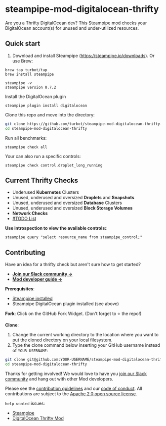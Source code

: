 # steampipe-mod-digitalocean-thrifty
Are you a Thrifty DigitalOcean dev? This Steampipe mod checks your DigitalOcean account(s) for unused and under-utilized resources.

## Quick start

1) Download and install Steampipe (https://steampipe.io/downloads). Or use Brew:

```shell
brew tap turbot/tap
brew install steampipe

steampipe -v 
steampipe version 0.7.2
```

Install the DigitalOcean plugin
```shell
steampipe plugin install digitalocean
```

Clone this repo and move into the directory:
```sh
git clone https://github.com/turbot/steampipe-mod-digitalocean-thrifty.git
cd steampipe-mod-digitalocean-thrifty
```

Run all benchmarks:
```shell
steampipe check all
```

Your can also run a specific controls:
```shell
steampipe check control.droplet_long_running
```

## Current Thrifty Checks
- Underused **Kubernetes** Clusters
- Unused, underused and oversized **Droplets** and **Snapshots**
- Unused, underused and oversized **Database** Clusters
- Unused, underused and oversized **Block Storage Volumes**
- **Network Checks**
- [#TODO List](https://github.com/turbot/steampipe-mod-digitalocean-thrifty/issues?q=is%3Aissue+is%3Aopen+label%3A%22good+first+issue%22)

**Use introspection to view the available controls:**:
```
steampipe query "select resource_name from steampipe_control;"
```

## Contributing

Have an idea for a thrifty check but aren't sure how to get started?
- **[Join our Slack community →](https://join.slack.com/t/steampipe/shared_invite/zt-oij778tv-lYyRTWOTMQYBVAbtPSWs3g)**
- **[Mod developer guide →](https://steampipe.io/docs/using-steampipe/writing-controls)**

**Prerequisites**:
- [Steampipe installed](https://steampipe.io/downloads)
- Steampipe DigitalOcean plugin installed (see above)

**Fork**:
Click on the GitHub Fork Widget. (Don't forget to :star: the repo!)

**Clone**:

1. Change the current working directory to the location where you want to put the cloned directory on your local filesystem.
2. Type the clone command below inserting your GitHub username instead of `YOUR-USERNAME`:

```sh
git clone git@github.com:YOUR-USERNAME/steampipe-mod-digitalocean-thrifty
cd steampipe-mod-digitalocean-thrifty
```

Thanks for getting involved! We would love to have you [join our Slack community](https://join.slack.com/t/steampipe/shared_invite/zt-oij778tv-lYyRTWOTMQYBVAbtPSWs3g) and hang out with other Mod developers.

Please see the [contribution guidelines](https://github.com/turbot/steampipe/blob/main/CONTRIBUTING.md) and our [code of conduct](https://github.com/turbot/steampipe/blob/main/CODE_OF_CONDUCT.md). All contributions are subject to the [Apache 2.0 open source license](https://github.com/turbot/steampipe-mod-digitalocean-thrifty/blob/main/LICENSE).

`help wanted` issues:
- [Steampipe](https://github.com/turbot/steampipe/labels/help%20wanted)
- [DigitalOcean Thrifty Mod](https://github.com/turbot/steampipe-mod-digitalocean-thrifty/labels/help%20wanted)